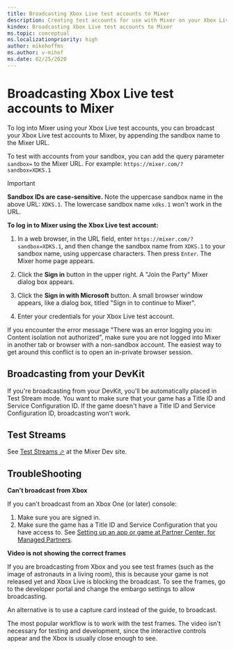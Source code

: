 ```yaml
---
title: Broadcasting Xbox Live test accounts to Mixer
description: Creating test accounts for use with Mixer on your Xbox Live sandbox.
kindex: Broadcasting Xbox Live test accounts to Mixer
ms.topic: conceptual
ms.localizationpriority: high
author: mikehoffms
ms.author: v-mihof
ms.date: 02/25/2020
---
```


# Broadcasting Xbox Live test accounts to Mixer

To log into Mixer using your Xbox Live test accounts, you can broadcast your Xbox Live test accounts to Mixer, by appending the sandbox name to the Mixer URL.

To test with accounts from your sandbox, you can add the query parameter `sandbox=` to the Mixer URL.
For example: `https://mixer.com/?sandbox=XDKS.1`

> [!IMPORTANT]
> **Sandbox IDs are case-sensitive.** Note the uppercase sandbox name in the above URL: `XDKS.1`. The lowercase sandbox name `xdks.1` won't work in the URL.


**To log in to Mixer using the Xbox Live test account:**

1. In a web browser, in the URL field, enter `https://mixer.com/?sandbox=XDKS.1`, and then change the sandbox name from `XDKS.1` to your sandbox name, using uppercase characters.
   Then press `Enter`.
   The Mixer home page appears.

2. Click the **Sign in**  button in the upper right.
   A "Join the Party" Mixer dialog box appears.

3. Click the **Sign in with Microsoft** button.
   A small browser window appears, like a dialog box, titled "Sign in to continue to Mixer".

4. Enter your credentials for your Xbox Live test account.

If you encounter the error message "There was an error logging you in: Content isolation not authorized", make sure you are not logged into Mixer in another tab or browser with a non-sandbox account.
The easiest way to get around this conflict is to open an in-private browser session.


## Broadcasting from your DevKit

If you're broadcasting from your DevKit, you'll be automatically placed in Test Stream mode.
You want to make sure that your game has a Title ID and Service Configuration ID.
If the game doesn't have a Title ID and Service Configuration ID, broadcasting won't work.


## Test Streams

See <a href="https://dev.mixer.com/guides/test-streams/introduction" target="_blank">Test Streams &#11008;</a> at the Mixer Dev site.


## TroubleShooting


**Can't broadcast from Xbox**

If you can't broadcast from an Xbox One (or later) console:
1. Make sure you are signed in.
2. Make sure the game has a Title ID and Service Configuration that you have access to. See [Setting up an app or game at Partner Center, for Managed Partners](../../get-started/setup-partner-center/live-setup-partner-center-partners.md).


**Video is not showing the correct frames**

If you are broadcasting from Xbox and you see test frames (such as the image of astronauts in a living room), this is because your game is not released yet and Xbox Live is blocking the broadcast.
To see the frames, go to the developer portal and change the embargo settings to allow broadcasting.

An alternative is to use a capture card instead of the guide, to broadcast.

The most popular workflow is to work with the test frames.
The video isn't necessary for testing and development, since the interactive controls appear and the Xbox is usually close enough to see. 
